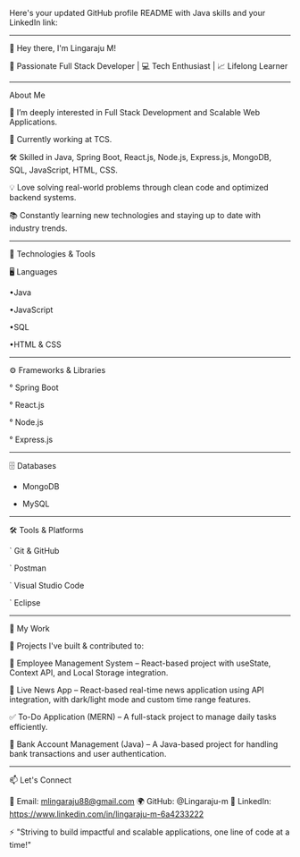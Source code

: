 Here's your updated GitHub profile README with Java skills and your LinkedIn link:


---

👋 Hey there, I'm Lingaraju M!

🚀 Passionate Full Stack Developer | 💻 Tech Enthusiast | 📈 Lifelong Learner

----------------------------------------

About Me

👀 I’m deeply interested in Full Stack Development and Scalable Web Applications.

🌱 Currently working at TCS.

🛠️ Skilled in Java, Spring Boot, React.js, Node.js, Express.js, MongoDB, SQL, JavaScript, HTML, CSS.

💡 Love solving real-world problems through clean code and optimized backend systems.

📚 Constantly learning new technologies and staying up to date with industry trends.

----------------------------------------

🔧 Technologies & Tools

🖥️ Languages

•Java

•JavaScript

•SQL

•HTML & CSS

----------------------------------------

⚙️ Frameworks & Libraries

° Spring Boot

° React.js

° Node.js

° Express.js

----------------------------------------

🗄️ Databases

* MongoDB

* MySQL
  
----------------------------------------

🛠️ Tools & Platforms

` Git & GitHub

` Postman

` Visual Studio Code

` Eclipse

----------------------------------------

🌟 My Work

🚀 Projects I've built & contributed to:

📝 Employee Management System – React-based project with useState, Context API, and Local Storage integration.

📰 Live News App – React-based real-time news application using API integration, with dark/light mode and custom time range features.

✅ To-Do Application (MERN) – A full-stack project to manage daily tasks efficiently.

🏦 Bank Account Management (Java) – A Java-based project for handling bank transactions and user authentication.

----------------------------------------

📫 Let's Connect

💌 Email: mlingaraju88@gmail.com
🌍 GitHub: @Lingaraju-m
🔗 LinkedIn: https://www.linkedin.com/in/lingaraju-m-6a4233222


⚡ "Striving to build impactful and scalable applications, one line of code at a time!"


